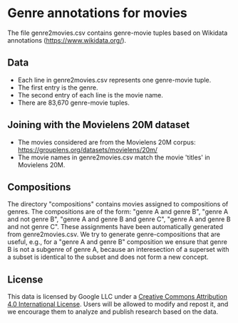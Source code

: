 # Genre annotations for movies

The file genre2movies.csv contains genre-movie tuples based on Wikidata annotations (https://www.wikidata.org/).

## Data

* Each line in genre2movies.csv represents one genre-movie tuple.
* The first entry is the genre.
* The second entry of each line is the movie name.
* There are 83,670 genre-movie tuples.

## Joining with the Movielens 20M dataset

* The movies considered are from the Movielens 20M corpus: https://grouplens.org/datasets/movielens/20m/
* The movie names in genre2movies.csv match the movie 'titles' in Movielens 20M.

## Compositions

The directory "compositions" contains movies assigned to compositions of genres. The compositions are of the form: "genre A and genre B", "genre A and not genre B", "genre A and genre B and genre C", "genre A and genre B and not genre C". These assignments have been automatically generated from genre2movies.csv. We try to generate genre-compositions that are useful, e.g., for a "genre A and genre B" composition we ensure that genre B is not a subgenre of genre A, because an interesection of a superset with a subset is identical to the subset and does not form a new concept. 

## License

This data is licensed by Google LLC under a [Creative Commons Attribution 4.0
International License](http://creativecommons.org/licenses/by/4.0/).
Users will be allowed to modify and repost it, and we encourage them to analyze
and publish research based on the data.